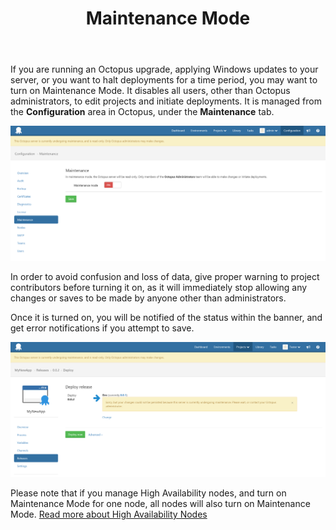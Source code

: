 ﻿---
title: Maintenance Mode
position: 14
---


If you are running an Octopus upgrade, applying Windows updates to your server, or you want to halt deployments for a time period, you may want to turn on Maintenance Mode. It disables all users, other than Octopus administrators, to edit projects and initiate deployments. It is managed from the **Configuration** area in Octopus, under the **Maintenance** tab.


![](/docs/images/5669968/5865693.png)


In order to avoid confusion and loss of data, give proper warning to project contributors before turning it on, as it will immediately stop allowing any changes or saves to be made by anyone other than administrators.


Once it is turned on, you will be notified of the status within the banner, and get error notifications if you attempt to save.


![](/docs/images/5669968/5865695.png)


Please note that if you manage High Availability nodes, and turn on Maintenance Mode for one node, all nodes will also turn on Maintenance Mode. [Read more about High Availability Nodes](http://docs.octopus.com/display/OD/Managing+High+Availability+Nodes)
